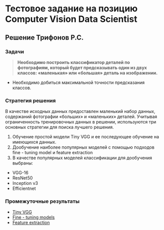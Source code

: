 # Тестовое задание на позицию Computer Vision Data Scientist
## Решение Трифонов Р.С.

### Задачи 

> **Необходимо построить классификатор деталей по фотографиям, который будет предсказывать один из двух классов: «маленькая» или «большая» деталь на изображении.**

- Необходимо добиться максимальной точности предсказания классов.

### Стратегия решения 

В качестве исходных данных предоставлен маленький набор данных, содержаний фотографии «больших» и «маленьких» деталей.  Учитывая ограниченность тренировочных данных в решении, используются три основных стратегии для поиска лучшего решения. 

1. Обучение простой модели Tiny VGG  и ее последующее обучение на имеющихся данных. 
2.  Дообучение наиболее популярных моделей с помощью подходов fine - tuning model и feature extraction
3.  В качестве популярных моделей классификации для дообучения выбраны: 
  - VGG-16
  - ResNet50
  - Inception v3
  - Efficientnet


### Промежуточные результаты

- [Tiny VGG](https://github.com/rttrif/Test_task_computer_vision/blob/main/Part_classifier_Tiny_VGG.ipynb)
- [Fine - tuning models](https://github.com/rttrif/Test_task_computer_vision/blob/main/Part_classifier_FT.ipynb)
- [Feature extraction](https://github.com/rttrif/Test_task_computer_vision/blob/main/Part_classifier_FE.ipynb)
